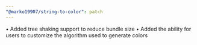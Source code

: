```yaml
---
"@marko19907/string-to-color": patch
---
```


• Added tree shaking support to reduce bundle size
• Added the ability for users to customize the algorithm used to generate colors
